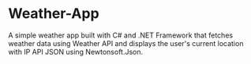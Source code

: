 # Weather-App
A simple weather app built with C# and .NET Framework that fetches weather data using Weather API and displays the user's current location with IP API JSON using Newtonsoft.Json.
